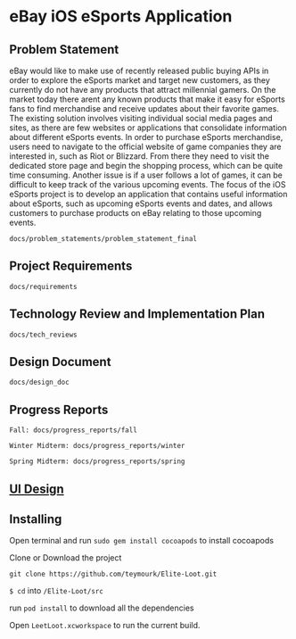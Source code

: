 # eBay iOS eSports Application

## Problem Statement 
eBay would like to make use of recently released public buying APIs in order to explore the eSports market and target new customers, as they currently do not have any products that attract millennial gamers. On the market today there arent any known products that make it easy for eSports fans to find merchandise and receive updates about their favorite games. The existing solution involves visiting individual social media pages and sites, as there are few websites or applications that consolidate information about different eSports events. In order to purchase eSports merchandise, users need to navigate to the official website of game companies they are interested in, such as Riot or Blizzard. From there they need to visit the dedicated store page and begin the shopping process, which can be quite time consuming. Another issue is if a user follows a lot of games, it can be difficult to keep track of the various upcoming events. The focus of the iOS eSports project is to develop an application that contains useful information about eSports, such as upcoming eSports events and dates, and allows customers to purchase products on eBay relating to those upcoming events.

```docs/problem_statements/problem_statement_final```

## Project Requirements

```docs/requirements```

## Technology Review and Implementation Plan

```docs/tech_reviews```

## Design Document

```docs/design_doc```

## Progress Reports

```Fall: docs/progress_reports/fall```

```Winter Midterm: docs/progress_reports/winter```

```Spring Midterm: docs/progress_reports/spring```

## [UI Design](https://sketch.cloud/s/AZnYR/)

## Installing 

Open terminal and run ```sudo gem install cocoapods``` to install cocoapods

Clone or Download the project

```git clone https://github.com/teymourk/Elite-Loot.git ```

```$ cd``` into  ```/Elite-Loot/src```

run  ```pod install```  to download all the dependencies

Open ```LeetLoot.xcworkspace``` to run the current build.
